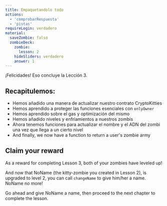 ```yaml
---
title: Empaquetandolo todo
actions:
  - 'comprobarRespuesta'
  - 'pistas'
requireLogin: verdadero
material:
  saveZombie: falso
  zombieDeck:
    zombie:
      lesson: 2
    hideSliders: verdadero
    answer: 1
---
```

¡Felicidades! Eso concluye la Lección 3.

## Recapitulemos:

- Hemos añadido una manera de actualizar nuestro contrato CryptoKitties
- Hemos aprendido a proteger las funciones esenciales con `onlyOwner`
- Hemos aprendido sobre el gas y optimización del mismo
- Hemos añadido niveles y enfriamientos a nuestros zombis
- Ahora tenemos funciones para actualizar el nombre y el ADN del zombi una vez que llega a un cierto nivel
- And finally, we now have a function to return a user's zombie army

## Claim your reward

As a reward for completing Lesson 3, both of your zombies have leveled up!

And now that NoName (the kitty-zombie you created in Lesson 2), is upgraded to level 2, you can call `changeName` to give him/her a name. NoName no more!

Go ahead and give NoName a name, then proceed to the next chapter to complete the lesson.